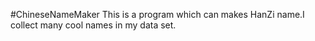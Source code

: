 #ChineseNameMaker
This is a program which can makes HanZi name.I collect many cool names in my data set.
